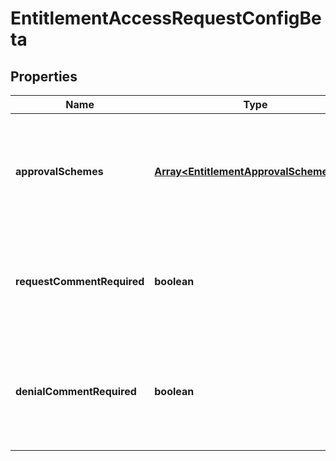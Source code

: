 # EntitlementAccessRequestConfigBeta

## Properties

Name | Type | Description | Notes
------------ | ------------- | ------------- | -------------
**approvalSchemes** | [**Array&lt;EntitlementApprovalSchemeBeta&gt;**](EntitlementApprovalSchemeBeta.md) | Ordered list of approval steps for the access request. Empty when no approval is required. | [optional] [default to undefined]
**requestCommentRequired** | **boolean** | If the requester must provide a comment during access request. | [optional] [default to false]
**denialCommentRequired** | **boolean** | If the reviewer must provide a comment when denying the access request. | [optional] [default to false]

